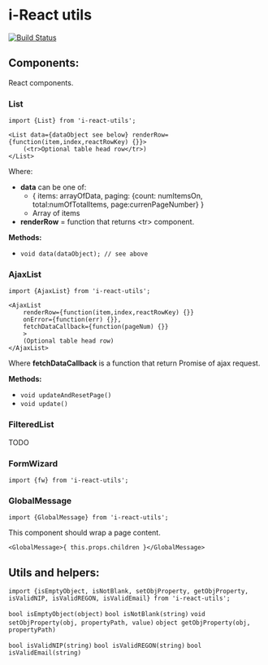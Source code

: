 # i-React utils

[![Build Status](https://travis-ci.org/m-szalik/i-react-utils.svg?branch=master)](https://travis-ci.org/m-szalik/i-react-utils)

## Components:
React components.

### List
`import {List} from 'i-react-utils';`

```
<List data={dataObject see below} renderRow={function(item,index,reactRowKey) {}}>
    (<tr>Optional table head row</tr>)
</List>
```

Where:
 * **data** can be one of:
   * { items: arrayOfData, paging: {count: numItemsOn, total:numOfTotalItems, page:currenPageNumber} }
   * Array of items
 * **renderRow** = function that returns &lt;tr&gt; component.

**Methods:**
 * `void data(dataObject); // see above`

### AjaxList
`import {AjaxList} from 'i-react-utils';`

```
<AjaxList
    renderRow={function(item,index,reactRowKey) {}}
    onError={function(err) {}},
    fetchDataCallback={function(pageNum) {}}
    >
    (Optional table head row)
</AjaxList>
```

Where **fetchDataCallback** is a function that return Promise of ajax request.

**Methods:**
 * `void updateAndResetPage()`
 * `void update()`

### FilteredList
TODO

### FormWizard
`import {fw} from 'i-react-utils';`



### GlobalMessage
`import {GlobalMessage} from 'i-react-utils';`

This component should wrap a page content.

```
<GlobalMessage>{ this.props.children }</GlobalMessage>
```
## Utils and helpers:

`import {isEmptyObject, isNotBlank, setObjProperty, getObjProperty, isValidNIP, isValidREGON, isValidEmail} from 'i-react-utils';`

`bool isEmptyObject(object)`
`bool isNotBlank(string)`
`void setObjProperty(obj, propertyPath, value)`
`object getObjProperty(obj, propertyPath)`


`bool isValidNIP(string)`
`bool isValidREGON(string)`
`bool isValidEmail(string)`